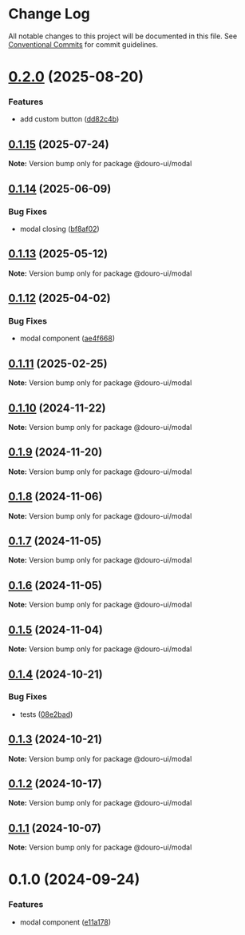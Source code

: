 # Change Log

All notable changes to this project will be documented in this file.
See [Conventional Commits](https://conventionalcommits.org) for commit guidelines.

# [0.2.0](https://github.com/Douro-ui/design-system/compare/@douro-ui/modal@0.1.15...@douro-ui/modal@0.2.0) (2025-08-20)

### Features

- add custom button ([dd82c4b](https://github.com/Douro-ui/design-system/commit/dd82c4b9dde850394123e7ce209d41b60354bbb7))

## [0.1.15](https://github.com/Douro-ui/design-system/compare/@douro-ui/modal@0.1.14...@douro-ui/modal@0.1.15) (2025-07-24)

**Note:** Version bump only for package @douro-ui/modal

## [0.1.14](https://github.com/Douro-ui/design-system/compare/@douro-ui/modal@0.1.13...@douro-ui/modal@0.1.14) (2025-06-09)

### Bug Fixes

- modal closing ([bf8af02](https://github.com/Douro-ui/design-system/commit/bf8af02fd4d3ae490bd12f1c8c0ca0eeec6076fd))

## [0.1.13](https://github.com/Douro-ui/design-system/compare/@douro-ui/modal@0.1.12...@douro-ui/modal@0.1.13) (2025-05-12)

**Note:** Version bump only for package @douro-ui/modal

## [0.1.12](https://github.com/Douro-ui/design-system/compare/@douro-ui/modal@0.1.11...@douro-ui/modal@0.1.12) (2025-04-02)

### Bug Fixes

- modal component ([ae4f668](https://github.com/Douro-ui/design-system/commit/ae4f668d155718658026e22e827cb3aa83fda14c))

## [0.1.11](https://github.com/Douro-ui/design-system/compare/@douro-ui/modal@0.1.10...@douro-ui/modal@0.1.11) (2025-02-25)

**Note:** Version bump only for package @douro-ui/modal

## [0.1.10](https://github.com/Douro-ui/design-system/compare/@douro-ui/modal@0.1.9...@douro-ui/modal@0.1.10) (2024-11-22)

**Note:** Version bump only for package @douro-ui/modal

## [0.1.9](https://github.com/Douro-ui/design-system/compare/@douro-ui/modal@0.1.8...@douro-ui/modal@0.1.9) (2024-11-20)

**Note:** Version bump only for package @douro-ui/modal

## [0.1.8](https://github.com/Douro-ui/design-system/compare/@douro-ui/modal@0.1.7...@douro-ui/modal@0.1.8) (2024-11-06)

**Note:** Version bump only for package @douro-ui/modal

## [0.1.7](https://github.com/Douro-ui/design-system/compare/@douro-ui/modal@0.1.6...@douro-ui/modal@0.1.7) (2024-11-05)

**Note:** Version bump only for package @douro-ui/modal

## [0.1.6](https://github.com/Douro-ui/design-system/compare/@douro-ui/modal@0.1.5...@douro-ui/modal@0.1.6) (2024-11-05)

**Note:** Version bump only for package @douro-ui/modal

## [0.1.5](https://github.com/Douro-ui/design-system/compare/@douro-ui/modal@0.1.4...@douro-ui/modal@0.1.5) (2024-11-04)

**Note:** Version bump only for package @douro-ui/modal

## [0.1.4](https://github.com/Douro-ui/design-system/compare/@douro-ui/modal@0.1.3...@douro-ui/modal@0.1.4) (2024-10-21)

### Bug Fixes

- tests ([08e2bad](https://github.com/Douro-ui/design-system/commit/08e2bad07fcebdf8f765123b5d145ed8b3b44fc7))

## [0.1.3](https://github.com/Douro-ui/design-system/compare/@douro-ui/modal@0.1.2...@douro-ui/modal@0.1.3) (2024-10-21)

**Note:** Version bump only for package @douro-ui/modal

## [0.1.2](https://github.com/Douro-ui/design-system/compare/@douro-ui/modal@0.1.1...@douro-ui/modal@0.1.2) (2024-10-17)

**Note:** Version bump only for package @douro-ui/modal

## [0.1.1](https://github.com/Douro-ui/design-system/compare/@douro-ui/modal@0.1.0...@douro-ui/modal@0.1.1) (2024-10-07)

**Note:** Version bump only for package @douro-ui/modal

# 0.1.0 (2024-09-24)

### Features

- modal component ([e11a178](https://github.com/Douro-ui/design-system/commit/e11a17860186f88703f6a4f098ac295589324db1))
